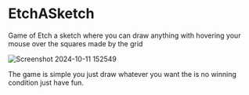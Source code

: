 # EtchASketch
Game of Etch a sketch where you can draw anything with hovering your mouse over the squares made by the grid

![Screenshot 2024-10-11 152549](https://github.com/user-attachments/assets/5d38a14e-2931-458e-8ef1-611cab4474c5)

The game is simple you just draw whatever you want the is no winning condition just have fun.

